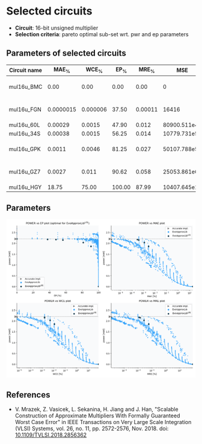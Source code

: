 
Selected circuits
===================
 - **Circuit**: 16-bit unsigned multiplier
 - **Selection criteria**: pareto optimal sub-set wrt. pwr and ep parameters

Parameters of selected circuits
----------------------------

| Circuit name | MAE<sub>%</sub> | WCE<sub>%</sub> | EP<sub>%</sub> | MRE<sub>%</sub> | MSE | Download |
| --- |  --- | --- | --- | --- | --- | --- | 
| mul16u_BMC | 0.00 | 0.00 | 0.00 | 0.00 | 0 |  [[Verilog](mul16u_BMC.v)] [[Verilog<sub>PDK45</sub>](mul16u_BMC_pdk45.v)] [[C](mul16u_BMC.c)] |
| mul16u_FGN | 0.0000015 | 0.000006 | 37.50 | 0.00011 | 16416 |  [[Verilog](mul16u_FGN.v)] [[Verilog<sub>PDK45</sub>](mul16u_FGN_pdk45.v)] [[C](mul16u_FGN.c)] |
| mul16u_60L | 0.00029 | 0.0015 | 47.90 | 0.012 | 80900.511e4 |  [[Verilog](mul16u_60L.v)]  [[C](mul16u_60L.c)] |
| mul16u_34S | 0.00038 | 0.0015 | 56.25 | 0.014 | 10779.731e5 |  [[Verilog](mul16u_34S.v)]  [[C](mul16u_34S.c)] |
| mul16u_GPK | 0.0011 | 0.0046 | 81.25 | 0.027 | 50107.788e5 |  [[Verilog](mul16u_GPK.v)] [[Verilog<sub>PDK45</sub>](mul16u_GPK_pdk45.v)] [[C](mul16u_GPK.c)] |
| mul16u_GZ7 | 0.0027 | 0.011 | 90.62 | 0.058 | 25053.861e6 |  [[Verilog](mul16u_GZ7.v)] [[Verilog<sub>PDK45</sub>](mul16u_GZ7_pdk45.v)] [[C](mul16u_GZ7.c)] |
| mul16u_HGY | 18.75 | 75.00 | 100.00 | 87.99 | 10407.645e14 |  [[Verilog](mul16u_HGY.v)]  [[C](mul16u_HGY.c)] |
    
Parameters
--------------
![Parameters figure](fig.png)

References
--------------
   - V. Mrazek, Z. Vasicek, L. Sekanina, H. Jiang and J. Han, "Scalable Construction of Approximate Multipliers With Formally Guaranteed Worst Case Error" in IEEE Transactions on Very Large Scale Integration (VLSI) Systems, vol. 26, no. 11, pp. 2572-2576, Nov. 2018. doi: [10.1109/TVLSI.2018.2856362](https://dx.doi.org/10.1109/TVLSI.2018.2856362)

             
